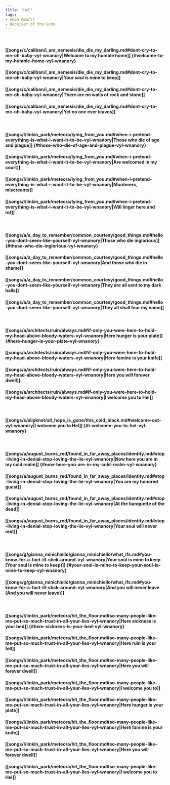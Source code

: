 ```yaml
---
title: "Hel"
tags:
- Amon Amarth
- Deceiver of the Gods
---
```

&nbsp;
#### [[songs/c/caliban/i_am_nemesis/die_die_my_darling.md#dont-cry-to-me-oh-baby-vyl-wnanory|Welcome to my humble home]] {#welcome-to-my-humble-home-vyl-wnanory}
#### [[songs/c/caliban/i_am_nemesis/die_die_my_darling.md#dont-cry-to-me-oh-baby-vyl-wnanory|Your soul is mine to keep]]
#### [[songs/c/caliban/i_am_nemesis/die_die_my_darling.md#dont-cry-to-me-oh-baby-vyl-wnanory|There are no walls of rock and stone]]
#### [[songs/c/caliban/i_am_nemesis/die_die_my_darling.md#dont-cry-to-me-oh-baby-vyl-wnanory|Yet no one ever leaves]]
&nbsp;
#### [[songs/l/linkin_park/meteora/lying_from_you.md#when-i-pretend-everything-is-what-i-want-it-to-be-vyl-wnanory|Those who die of age and plague]] {#those-who-die-of-age-and-plague-vyl-wnanory}
#### [[songs/l/linkin_park/meteora/lying_from_you.md#when-i-pretend-everything-is-what-i-want-it-to-be-vyl-wnanory|Are welcomed in my court]]
#### [[songs/l/linkin_park/meteora/lying_from_you.md#when-i-pretend-everything-is-what-i-want-it-to-be-vyl-wnanory|Murderers, miscreants]]
#### [[songs/l/linkin_park/meteora/lying_from_you.md#when-i-pretend-everything-is-what-i-want-it-to-be-vyl-wnanory|Will linger here and rot]]
&nbsp;
#### [[songs/a/a_day_to_remember/common_courtesy/good_things.md#hello-you-dont-seem-like-yourself-vyl-wnanory|Those who die inglorious]] {#those-who-die-inglorious-vyl-wnanory}
#### [[songs/a/a_day_to_remember/common_courtesy/good_things.md#hello-you-dont-seem-like-yourself-vyl-wnanory|And those who die in shame]]
#### [[songs/a/a_day_to_remember/common_courtesy/good_things.md#hello-you-dont-seem-like-yourself-vyl-wnanory|They are all sent to my dark halls]]
#### [[songs/a/a_day_to_remember/common_courtesy/good_things.md#hello-you-dont-seem-like-yourself-vyl-wnanory|They all shall fear my name]]
&nbsp;
#### [[songs/a/architects/ruin/always.md#if-only-you-were-here-to-hold-my-head-above-bloody-waters-vyl-wnanory|Here hunger is your plate]] {#here-hunger-is-your-plate-vyl-wnanory}
#### [[songs/a/architects/ruin/always.md#if-only-you-were-here-to-hold-my-head-above-bloody-waters-vyl-wnanory|Here famine is your knife]]
#### [[songs/a/architects/ruin/always.md#if-only-you-were-here-to-hold-my-head-above-bloody-waters-vyl-wnanory|Here you will forever dwell]]
#### [[songs/a/architects/ruin/always.md#if-only-you-were-here-to-hold-my-head-above-bloody-waters-vyl-wnanory|I welcome you to Hel]]
&nbsp;
#### [[songs/s/slipknot/all_hope_is_gone/this_cold_black.md#welcome-out-vyl-wnanory|I welcome you to Hel]] {#i-welcome-you-to-hel-vyl-wnanory}
&nbsp;
#### [[songs/a/august_burns_red/found_in_far_away_places/identity.md#stop-living-in-denial-stop-loving-the-lie-vyl-wnanory|Now here you are in my cold realm]] {#now-here-you-are-in-my-cold-realm-vyl-wnanory}
#### [[songs/a/august_burns_red/found_in_far_away_places/identity.md#stop-living-in-denial-stop-loving-the-lie-vyl-wnanory|You are my honored guest]]
#### [[songs/a/august_burns_red/found_in_far_away_places/identity.md#stop-living-in-denial-stop-loving-the-lie-vyl-wnanory|At the banquette of the dead]]
#### [[songs/a/august_burns_red/found_in_far_away_places/identity.md#stop-living-in-denial-stop-loving-the-lie-vyl-wnanory|Your soul will never rest]]
&nbsp;
#### [[songs/g/gianna_minichiello/gianna_minichiello/what_ifs.md#you-know-for-a-fact-ill-stick-around-vyl-wnanory|Your soul is mine to keep (Your soul is mine to keep)]] {#your-soul-is-mine-to-keep-your-soul-is-mine-to-keep-vyl-wnanory}
#### [[songs/g/gianna_minichiello/gianna_minichiello/what_ifs.md#you-know-for-a-fact-ill-stick-around-vyl-wnanory|And you will never leave (And you will never leave)]]
&nbsp;
#### [[songs/l/linkin_park/meteora/hit_the_floor.md#so-many-people-like-me-put-so-much-trust-in-all-your-lies-vyl-wnanory|Here sickness is your bed]] {#here-sickness-is-your-bed-vyl-wnanory}
#### [[songs/l/linkin_park/meteora/hit_the_floor.md#so-many-people-like-me-put-so-much-trust-in-all-your-lies-vyl-wnanory|Here ruin is your fell]]
#### [[songs/l/linkin_park/meteora/hit_the_floor.md#so-many-people-like-me-put-so-much-trust-in-all-your-lies-vyl-wnanory|Here you will forever dwell]]
#### [[songs/l/linkin_park/meteora/hit_the_floor.md#so-many-people-like-me-put-so-much-trust-in-all-your-lies-vyl-wnanory|I welcome you to]]
#### [[songs/l/linkin_park/meteora/hit_the_floor.md#so-many-people-like-me-put-so-much-trust-in-all-your-lies-vyl-wnanory|Here hunger is your plate]]
#### [[songs/l/linkin_park/meteora/hit_the_floor.md#so-many-people-like-me-put-so-much-trust-in-all-your-lies-vyl-wnanory|Here famine is your knife]]
#### [[songs/l/linkin_park/meteora/hit_the_floor.md#so-many-people-like-me-put-so-much-trust-in-all-your-lies-vyl-wnanory|Here you will forever dwell]]
#### [[songs/l/linkin_park/meteora/hit_the_floor.md#so-many-people-like-me-put-so-much-trust-in-all-your-lies-vyl-wnanory|I welcome you to Hel]]

